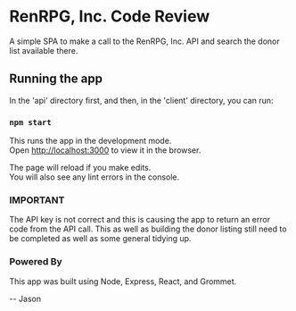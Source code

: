 # RenRPG, Inc. Code Review

A simple SPA to make a call to the RenRPG, Inc. API and search the donor list available there.

## Running the app

In the 'api' directory first, and then, in the 'client' directory, you can run:

### `npm start`

This runs the app in the development mode.\
Open [http://localhost:3000](http://localhost:3000) to view it in the browser.

The page will reload if you make edits.\
You will also see any lint errors in the console.

### IMPORTANT

The API key is not correct and this is causing the app to return an error code from the API call. This as well as building the donor listing still need to be completed as well as some general tidying up.

### Powered By

This app was built using Node, Express, React, and Grommet.

-- Jason